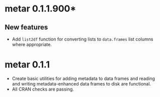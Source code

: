 # metar 0.1.1.900*

## New features

* Add `list2df` function for converting lists to `data.frames` list columns where appropriate.

# metar 0.1.1

* Create basic utilities for adding metadata to data frames and reading and writing metadata-enhanced data frames to disk are functional.
* All CRAN checks are passing.
